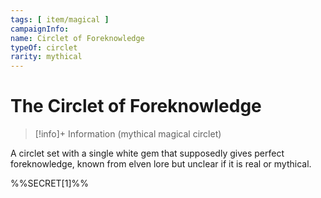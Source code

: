 ```yaml
---
tags: [ item/magical ]
campaignInfo: 
name: Circlet of Foreknowledge
typeOf: circlet
rarity: mythical
---
```

# The Circlet of Foreknowledge
>[!info]+ Information
> (mythical magical circlet)

A circlet set with a single white gem that supposedly gives perfect foreknowledge, known from elven lore but unclear if it is real or mythical. 

%%SECRET[1]%%

